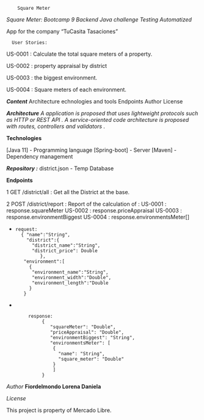   
        Square Meter

   *Square Meter: Bootcamp 9 Backend Java challenge Testing Automatized*

App for the company “TuCasita Tasaciones”

      User Stories: 

US-0001 : Calculate the total square meters of a property.

US-0002 : property appraisal by district

US-0003 : the biggest environment.

US-0004 : Square meters of each environment.


***Content*** Architecture echnologies and tools Endpoints Author License

***Architecture***
*A application is proposed that uses lightweight protocols such as HTTP or REST API . 
A service-oriented code architecture is proposed with routes, controllers and validators .*


**Technologies**

[Java 11] - Programming language 
[Spring-boot] - Server 
[Maven] - Dependency management 


***Repository :*** district.json - Temp Database

**Endpoints**

1 GET /district/all : Get all the District at the base.

2 POST /district/report : Report of the calculation of : US-0001 : response.squareMeter US-0002 : response.priceAppraisal US-0003 : response.environmentBiggest US-0004 :
response.environmentsMeter[]

-
      request:
        { "name":"String",
          "district":{
            "district_name":"String",
            "district_price": Double 
               },
         "environment":[
           {
            "environment_name":"String",
            "environment_width":"Double",
            "environment_length":"Double 
           } 
         }

-

            response:
                 {
                    "squareMeter": "Double",
                    "priceAppraisal": "Double",
                    "environmentBiggest": "String",
                    "environmentsMeter": [
                     {
                       "name": "String",
                       "square_meter": "Double"
                     }
                     ]
                 }


*Author*
**Fiordelmondo Lorena Daniela**

*License* 

This project is property of Mercado Libre.